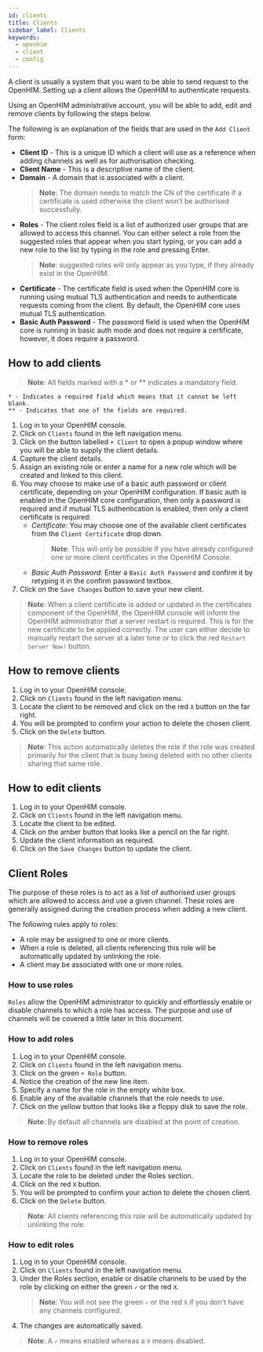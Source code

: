 ```yaml
---
id: clients
title: Clients
sidebar_label: Clients
keywords:
  - openhim
  - client
  - config
---
```


A client is usually a system that you want to be able to send request to the OpenHIM. Setting up a client allows the OpenHIM to authenticate requests.

Using an OpenHIM administrative account, you will be able to add, edit and remove clients by following the steps below.

The following is an explanation of the fields that are used in the `Add Client` form:

- **Client ID** - This is a unique ID which a client will use as a reference when adding channels as well as for authorisation checking.
- **Client Name** - This is a descriptive name of the client.
- **Domain** - A domain that is associated with a client.
  > **Note**: The domain needs to match the CN of the certificate if a certificate is used otherwise the client won’t be authorised successfully.
- **Roles** - The client roles field is a list of authorized user groups that are allowed to access this channel. You can either select a role from the suggested roles that appear when you start typing, or you can add a new role to the list by typing in the role and pressing Enter.
  > **Note**: suggested roles will only appear as you type, if they already exist in the OpenHIM.
- **Certificate** - The certificate field is used when the OpenHIM core is running using mutual TLS authentication and needs to authenticate requests coming from the client. By default, the OpenHIM core uses mutual TLS authentication.
- **Basic Auth Password** - The password field is used when the OpenHIM core is running in basic auth mode and does not require a certificate, however, it does require a password.

## How to add clients

> **Note**: All fields marked with a \* or \*\* indicates a mandatory field.

    * - Indicates a required field which means that it cannot be left blank.
    ** - Indicates that one of the fields are required.

1. Log in to your OpenHIM console.
1. Click on `Clients` found in the left navigation menu.
1. Click on the button labelled `+ Client` to open a popup window where you will be able to supply the client details.
1. Capture the client details.
1. Assign an existing role or enter a name for a new role which will be created and linked to this client.
1. You may choose to make use of a basic auth password or client certificate, depending on your OpenHIM configuration. If basic auth is enabled in the OpenHIM core configuration, then only a password is required and if mutual TLS authentication is enabled, then only a client certificate is required:
   - _Certificate_: You may choose one of the available client certificates from the `Client Certificate` drop down.
     > **Note**: This will only be possible if you have already configured one or more client certificates in the OpenHIM Console.
   - _Basic Auth Password_: Enter a `Basic Auth Password` and confirm it by retyping it in the confirm password textbox.
1. Click on the `Save Changes` button to save your new client.

> **Note**: When a client certificate is added or updated in the certificates component of the OpenHIM, the OpenHIM console will inform the OpenHIM administrator that a server restart is required. This is for the new certificate to be applied correctly. The user can either decide to manually restart the server at a later time or to click the red `Restart Server Now!` button.

## How to remove clients

1. Log in to your OpenHIM console.
1. Click on `Clients` found in the left navigation menu.
1. Locate the client to be removed and click on the red `X` button on the far right.
1. You will be prompted to confirm your action to delete the chosen client.
1. Click on the `Delete` button.

> **Note**: This action automatically deletes the role if the role was created primarily for the client that is busy being deleted with no other clients sharing that same role.

## How to edit clients

1. Log in to your OpenHIM console.
1. Click on `Clients` found in the left navigation menu.
1. Locate the client to be edited.
1. Click on the amber button that looks like a pencil on the far right.
1. Update the client information as required.
1. Click on the `Save Changes` button to update the client.

## Client Roles

The purpose of these roles is to act as a list of authorised user groups which are allowed to access and use a given channel. These roles are generally assigned during the creation process when adding a new client.

The following rules apply to roles:

- A role may be assigned to one or more clients.
- When a role is deleted, all clients referencing this role will be automatically updated by unlinking the role.
- A client may be associated with one or more roles.

### How to use roles

`Roles` allow the OpenHIM administrator to quickly and effortlessly enable or disable channels to which a role has access. The purpose and use of channels will be covered a little later in this document.

### How to add roles

1. Log in to your OpenHIM console.
1. Click on `Clients` found in the left navigation menu.
1. Click on the green `+ Role` button.
1. Notice the creation of the new line item.
1. Specify a name for the role in the empty white box.
1. Enable any of the available channels that the role needs to use.
1. Click on the yellow button that looks like a floppy disk to save the role.

> **Note**: By default all channels are disabled at the point of creation.

### How to remove roles

1. Log in to your OpenHIM console.
1. Click on `Clients` found in the left navigation menu.
1. Locate the role to be deleted under the Roles section.
1. Click on the red `X` button.
1. You will be prompted to confirm your action to delete the chosen client.
1. Click on the `Delete` button.

> **Note**: All clients referencing this role will be automatically updated by unlinking the role.

### How to edit roles

1. Log in to your OpenHIM console.
1. Click on `Clients` found in the left navigation menu.
1. Under the Roles section, enable or disable channels to be used by the role by clicking on either the green `✓` or the red `X`.
    > **Note**: You will not see the green `✓` or the red `X` if you don't have any channels configured.
1. The changes are automatically saved.

> **Note**: A `✓` means enabled whereas a `X` means disabled.
